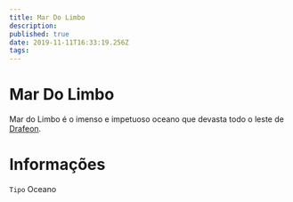 ```yaml
---
title: Mar Do Limbo
description: 
published: true
date: 2019-11-11T16:33:19.256Z
tags: 
---
```


<!-- SUBTITLE: Visão geral sobre Mar Do Limbo -->

# Mar Do Limbo
Mar do Limbo é o imenso e impetuoso oceano que devasta todo o leste de [Drafeon](http://localhost/lugares/plano-material/drafeon#drafeon).

# Informações
`Tipo` Oceano

